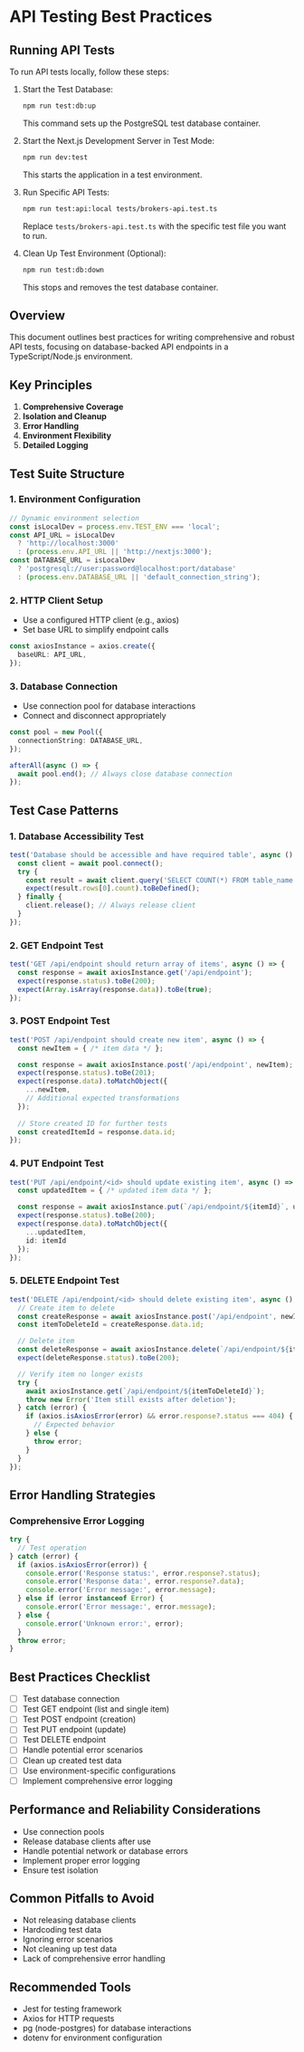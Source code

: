 # API Testing Best Practices

## Running API Tests

To run API tests locally, follow these steps:

1. Start the Test Database:
   ```bash
   npm run test:db:up
   ```
   This command sets up the PostgreSQL test database container.

2. Start the Next.js Development Server in Test Mode:
   ```bash
   npm run dev:test
   ```
   This starts the application in a test environment.

3. Run Specific API Tests:
   ```bash
   npm run test:api:local tests/brokers-api.test.ts
   ```
   Replace `tests/brokers-api.test.ts` with the specific test file you want to run.

4. Clean Up Test Environment (Optional):
   ```bash
   npm run test:db:down
   ```
   This stops and removes the test database container.

## Overview
This document outlines best practices for writing comprehensive and robust API tests, focusing on database-backed API endpoints in a TypeScript/Node.js environment.

## Key Principles
1. **Comprehensive Coverage**
2. **Isolation and Cleanup**
3. **Error Handling**
4. **Environment Flexibility**
5. **Detailed Logging**

## Test Suite Structure

### 1. Environment Configuration
```typescript
// Dynamic environment selection
const isLocalDev = process.env.TEST_ENV === 'local';
const API_URL = isLocalDev 
  ? 'http://localhost:3000'
  : (process.env.API_URL || 'http://nextjs:3000');
const DATABASE_URL = isLocalDev
  ? 'postgresql://user:password@localhost:port/database'
  : (process.env.DATABASE_URL || 'default_connection_string');
```

### 2. HTTP Client Setup
- Use a configured HTTP client (e.g., axios)
- Set base URL to simplify endpoint calls
```typescript
const axiosInstance = axios.create({
  baseURL: API_URL,
});
```

### 3. Database Connection
- Use connection pool for database interactions
- Connect and disconnect appropriately
```typescript
const pool = new Pool({
  connectionString: DATABASE_URL,
});

afterAll(async () => {
  await pool.end(); // Always close database connection
});
```

## Test Case Patterns

### 1. Database Accessibility Test
```typescript
test('Database should be accessible and have required table', async () => {
  const client = await pool.connect();
  try {
    const result = await client.query('SELECT COUNT(*) FROM table_name');
    expect(result.rows[0].count).toBeDefined();
  } finally {
    client.release(); // Always release client
  } 
});
```

### 2. GET Endpoint Test
```typescript
test('GET /api/endpoint should return array of items', async () => {
  const response = await axiosInstance.get('/api/endpoint');
  expect(response.status).toBe(200);
  expect(Array.isArray(response.data)).toBe(true);
});
```

### 3. POST Endpoint Test
```typescript
test('POST /api/endpoint should create new item', async () => {
  const newItem = { /* item data */ };

  const response = await axiosInstance.post('/api/endpoint', newItem);
  expect(response.status).toBe(201);
  expect(response.data).toMatchObject({
    ...newItem,
    // Additional expected transformations
  });
  
  // Store created ID for further tests
  const createdItemId = response.data.id;
});
```

### 4. PUT Endpoint Test
```typescript
test('PUT /api/endpoint/<id> should update existing item', async () => {
  const updatedItem = { /* updated item data */ };

  const response = await axiosInstance.put(`/api/endpoint/${itemId}`, updatedItem);
  expect(response.status).toBe(200);
  expect(response.data).toMatchObject({
    ...updatedItem,
    id: itemId
  });
});
```

### 5. DELETE Endpoint Test
```typescript
test('DELETE /api/endpoint/<id> should delete existing item', async () => {
  // Create item to delete
  const createResponse = await axiosInstance.post('/api/endpoint', newItem);
  const itemToDeleteId = createResponse.data.id;

  // Delete item
  const deleteResponse = await axiosInstance.delete(`/api/endpoint/${itemToDeleteId}`);
  expect(deleteResponse.status).toBe(200);

  // Verify item no longer exists
  try {
    await axiosInstance.get(`/api/endpoint/${itemToDeleteId}`);
    throw new Error('Item still exists after deletion');
  } catch (error) {
    if (axios.isAxiosError(error) && error.response?.status === 404) {
      // Expected behavior
    } else {
      throw error;
    }
  }
});
```

## Error Handling Strategies

### Comprehensive Error Logging
```typescript
try {
  // Test operation
} catch (error) {
  if (axios.isAxiosError(error)) {
    console.error('Response status:', error.response?.status);
    console.error('Response data:', error.response?.data);
    console.error('Error message:', error.message);
  } else if (error instanceof Error) {
    console.error('Error message:', error.message);
  } else {
    console.error('Unknown error:', error);
  }
  throw error;
}
```

## Best Practices Checklist
- [ ] Test database connection
- [ ] Test GET endpoint (list and single item)
- [ ] Test POST endpoint (creation)
- [ ] Test PUT endpoint (update)
- [ ] Test DELETE endpoint
- [ ] Handle potential error scenarios
- [ ] Clean up created test data
- [ ] Use environment-specific configurations
- [ ] Implement comprehensive error logging

## Performance and Reliability Considerations
- Use connection pools
- Release database clients after use
- Handle potential network or database errors
- Implement proper error logging
- Ensure test isolation

## Common Pitfalls to Avoid
- Not releasing database clients
- Hardcoding test data
- Ignoring error scenarios
- Not cleaning up test data
- Lack of comprehensive error handling

## Recommended Tools
- Jest for testing framework
- Axios for HTTP requests
- pg (node-postgres) for database interactions
- dotenv for environment configuration
